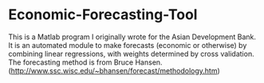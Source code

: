 # Economic-Forecasting-Tool
This is a Matlab program I originally wrote for the Asian Development Bank. It is an automated module to make forecasts (economic or otherwise) by combining linear regressions, with weights determined by cross validation. The forecasting method is from Bruce Hansen. (http://www.ssc.wisc.edu/~bhansen/forecast/methodology.htm)
